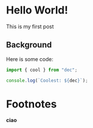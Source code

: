 # Hello World!
This is my first post

## Background
Here is some code:
```javascript
import { cool } from "dec";

console.log(`Coolest: ${dec}`);
```

# Footnotes
__ciao__
